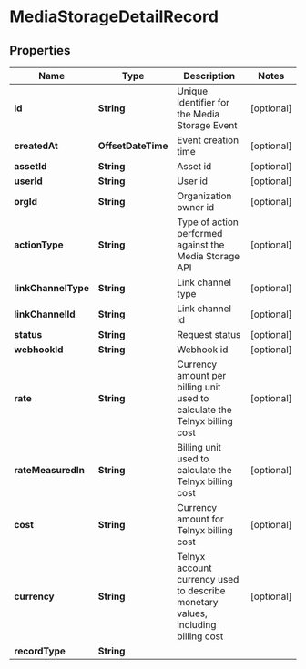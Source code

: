 

# MediaStorageDetailRecord


## Properties

| Name | Type | Description | Notes |
|------------ | ------------- | ------------- | -------------|
|**id** | **String** | Unique identifier for the Media Storage Event |  [optional] |
|**createdAt** | **OffsetDateTime** | Event creation time |  [optional] |
|**assetId** | **String** | Asset id |  [optional] |
|**userId** | **String** | User id |  [optional] |
|**orgId** | **String** | Organization owner id |  [optional] |
|**actionType** | **String** | Type of action performed against the Media Storage API |  [optional] |
|**linkChannelType** | **String** | Link channel type |  [optional] |
|**linkChannelId** | **String** | Link channel id |  [optional] |
|**status** | **String** | Request status |  [optional] |
|**webhookId** | **String** | Webhook id |  [optional] |
|**rate** | **String** | Currency amount per billing unit used to calculate the Telnyx billing cost |  [optional] |
|**rateMeasuredIn** | **String** | Billing unit used to calculate the Telnyx billing cost |  [optional] |
|**cost** | **String** | Currency amount for Telnyx billing cost |  [optional] |
|**currency** | **String** | Telnyx account currency used to describe monetary values, including billing cost |  [optional] |
|**recordType** | **String** |  |  |



